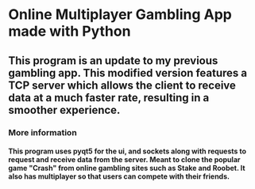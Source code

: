 # Online Multiplayer Gambling App made with Python
## This program is an update to my previous gambling app. This modified version features a TCP server which allows the client to receive data at a much faster rate, resulting in a smoother experience.
### More information
#### This program uses pyqt5 for the ui, and sockets along with requests to request and receive data from the server. Meant to clone the popular game "Crash" from online gambling sites such as Stake and Roobet. It also has multiplayer so that users can compete with their friends.

